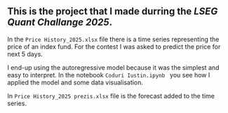 ## This is the project that I made durring the <em>LSEG Quant Challange 2025</em>.

In the <code>Price History_2025.xlsx</code> file there is a time series representing the price of an index fund. For the contest I was asked to predict the price for next 5 days.

I end-up using the autoregressive model because it was the simplest and easy to interpret. In the notebook <code>Coduri Iustin.ipynb </code> you see how I applied the model and some data visualisation.

In <code>Price History_2025 prezis.xlsx</code> file is the forecast added to the time series.
